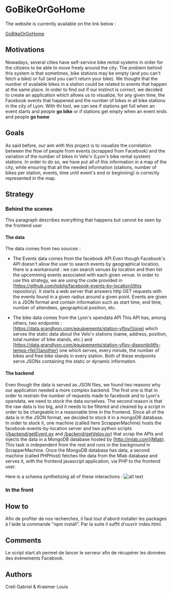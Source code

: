 # GoBikeOrGoHome

The website is currently available on the link below :

[GoBikeOrGoHome](http://creti.fr/gbgh)

## Motivations

Nowadays, several cities have self-service bike rental systems in order for the citizens to be able to move freely around the city. The problem behind this system is that sometimes, bike stations may be empty (and you can't fetch a bike) or full (and you can't return your bike). We thought that the number of available bikes in a station could be related to events that happen at the same place. In order to find out if our instinct is correct, we decided to create an application which allows us to visualize, for any given time, the Facebook events that happened and the number of bikes in all bike stations in the city of Lyon.
With thi tool, we can see if stations get full when an event starts and people **go bike** or if stations get empty when an event ends and people **go home**




## Goals

As said before, our aim with this project is to visualize the correlation between the flow of people from events (scrapped from Facebook) and the variation of the number of bikes in Velo'v (Lyon's bike rental system) stations. In order to do so, we have put all of this information in a map of the city, while ensuring that all the needed information (stations, number of bikes per station, events, time until event's end or beginning) is correctly represented in the map.

## Strategy


### Behind the scenes

This paragraph describes everything that happens but cannot be seen by the frontend user

#### The data
The data comes from two sources : 
+ The Events data comes from the facebook API
Even though Facebook's API doesn't allow the user to search events by geographical location, there is a workaround : we can search venues by location and then list the upcomming events associated with each given venue. In order to use this strategy, we are using the code provided in [https://github.com/tobilg/facebook-events-by-location](this repository). It starts a web server that answers http GET requests with the events found in a given radius around a given point. Events are given in a JSON format and contain information such as start time, end time, number of attendees, geographical position, etc.

+ The bike data comes from the Lyon's opendata API
This API has, among others, two endpoints : [https://data.grandlyon.com/equipements/station-vflov/](one) which serves the static data about the Velo'v stations (name, address, position, total number of bike stands, etc.) and [https://data.grandlyon.com/equipements/station-vflov-disponibilitfs-temps-rfel/](another) one which serves, every minute, the number of bikes and free bike stands in every station. Both of these endpoints serve JSONs containing the static or dynamic information.

#### The backend

Even though the data is served as JSON files, we found two reasons why our application needed a more complex backend. The first one is that in order to restrain the number of requests made to facebook and to Lyon's opendata, we need to stock the data ourselves. The second reason is that the raw data is too big, and it needs to be filtered and cleaned by a script in order to be chargeable in a reasonable time in the frontend.
Since all of the data is in the JSON format, we decided to stock it in a mongoDB database. In order to stock it, one machine (called here ScrapperMachine) hosts the facebook-events-by-location server and two python scripts ([/backend/getEvent.py](1) and [/backend/getVelov.py](2)) that scrap the APIs and injects the data in a MongoDB database hosted by [http://mlab.com](Mlab). This task is independent from the rest and runs in the background in ScrapperMachine.
Once the MongoDB database has data, a second machine (called PHPHost) fetches the data from the Mlab database and serves it, with the frontend javascript application, via PHP to the frontend user.

Here is a schema synthetizing all of these interactions : 
![alt text](/docs/assets/schema.jpg "Backend Schema")

### In the front

## How to

Afin de profiter de nos recherches, il faut tout d'abord installer les packages à l'aide la commande "npm install". Par la suite il suffit d'ouvrir index.html.

## Comments

Le script start.sh permet de lancer le serveur afin de récupérer les données des événements Facebook.

## Authors

Creti Gabriel & Kraemer Louis
